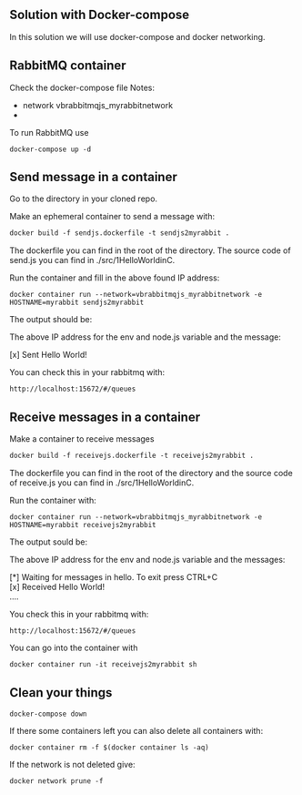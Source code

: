 ## Solution with Docker-compose

In this solution we will use docker-compose and docker networking.

## RabbitMQ container
Check the docker-compose file
Notes:
- network vbrabbitmqjs_myrabbitnetwork
- 

To run RabbitMQ use
```
docker-compose up -d
```  
## Send message in a container
Go to the directory in your cloned repo.

Make an ephemeral container to send a message with:
``` dockerfile
docker build -f sendjs.dockerfile -t sendjs2myrabbit .
```
The dockerfile you can find in the root of the directory. The source code of send.js you can find in ./src/1HelloWorldinC.

Run the container and fill in the above found IP address:
``` docker
docker container run --network=vbrabbitmqjs_myrabbitnetwork -e HOSTNAME=myrabbit sendjs2myrabbit
```
The output should be:

The above IP address for the env and node.js variable and the message:

[x] Sent Hello World!  

You can check this in your rabbitmq with:
``` 
http://localhost:15672/#/queues
```

## Receive messages in a container
Make a container to receive messages
``` dockerfile
docker build -f receivejs.dockerfile -t receivejs2myrabbit .
```
The dockerfile you can find in the root of the directory and the source code of receive.js you can find in ./src/1HelloWorldinC.

Run the container with:
``` docker
docker container run --network=vbrabbitmqjs_myrabbitnetwork -e HOSTNAME=myrabbit receivejs2myrabbit 
```

The output sould be:

The above IP address for the env and node.js variable and the messages:

[*] Waiting for messages in hello. To exit press CTRL+C  
[x] Received Hello World!  
....
  
You check this in your rabbitmq with:
``` Docker
http://localhost:15672/#/queues
```
You can go into the container with
``` dockerfile
docker container run -it receivejs2myrabbit sh
```

## Clean your things
```
docker-compose down
```
If there some containers left you can also delete all containers with:
```
docker container rm -f $(docker container ls -aq)
```
If the network is not deleted give:
```
docker network prune -f
```